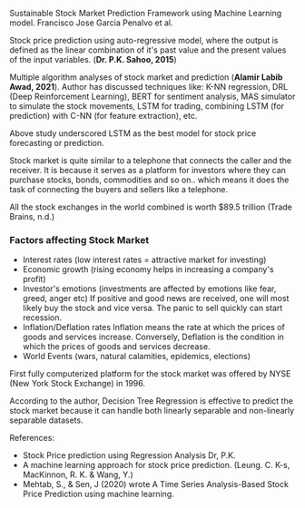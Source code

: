 Sustainable Stock Market Prediction Framework using Machine Learning model. Francisco Jose Garcia Penalvo et al.

Stock price prediction using auto-regressive model, where the output is defined as the linear combination of it's past value and the present values of the input variables. (**Dr. P.K. Sahoo, 2015**)

Multiple algorithm analyses of stock market and prediction (**Alamir Labib Awad, 2021**). Author has discussed techniques like: K-NN regression, DRL (Deep Reinforcement Learning), BERT for sentiment analysis, MAS simulator to simulate the stock movements, LSTM for trading, combining LSTM (for prediction) with C-NN (for feature extraction), etc.

Above study underscored LSTM as the best model for stock price forecasting or prediction.

Stock market is quite similar to a telephone that connects the caller and the receiver. It is because it serves as a platform for investors where they can purchase stocks, bonds, commodities and so on.. which means it does the task of connecting the buyers and sellers like a telephone.

All the stock exchanges in the world combined is worth $89.5 trillion (Trade Brains, n.d.)

### Factors affecting Stock Market

- Interest rates (low interest rates = attractive market for investing)
- Economic growth (rising economy helps in increasing a company's profit)
- Investor's emotions (investments are affected by emotions like fear, greed, anger etc)
	If positive and good news are received, one will most likely buy the stock and vice versa. The panic to sell quickly can start recession.
- Inflation/Deflation rates
	Inflation means the rate at which the prices of goods and services increase.
	Conversely, Deflation is the condition in which the prices of goods and services decrease.
- World Events (wars, natural calamities, epidemics, elections)


First fully computerized platform for the stock market was offered by NYSE (New York Stock Exchange) in 1996.

According to the author, Decision Tree Regression is effective to predict the stock market because it can handle both linearly separable and non-linearly separable datasets.

References:
- Stock Price prediction using Regression Analysis Dr, P.K.
- A machine learning approach for stock price prediction. (Leung. C. K-s, MacKinnon, R. K. & Wang, Y.)
- Mehtab, S., & Sen, J (2020) wrote A Time Series Analysis-Based Stock Price Prediction using machine learning.
